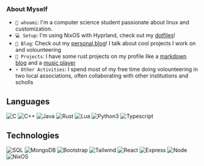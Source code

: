 ### About Myself
- `👋 whoami`: I'm a computer science student passionate about linux and customization.
- `💻 Setup`: I'm using NixOS with Hyprland, check out my [dotfiles](https://github.com/San7o/nixos-dotfiles)!
- `📝 Blog`: Check out my [personal blog](https://unavitaunviaggio.netlify.app/)! I talk about cool projects I work on and volounteering
- `🌱 Projects`: I have some rust projects on my profile like a [markdown blog](https://github.com/San7o/rust-ag-blog) and a [music player](https://github.com/San7o/rust-music-player)
- `⚡ Other Activities`: I spend most of my free time doing volounteering in two local associations, often collaborating with other institutions and scholls

## Languages
<img src="https://img.shields.io/badge/C-00599C?style=for-the-badge&logo=c&logoColor=white" alt="C">
<img src="https://img.shields.io/badge/C%2B%2B-00599C?style=for-the-badge&logo=c%2B%2B&logoColor=white" alt="C++">
<img src="https://img.shields.io/badge/Java-ED8B00?style=for-the-badge&logo=openjdk&logoColor=white" alt="Java">
<img src="https://img.shields.io/badge/Rust-000000?style=for-the-badge&logo=rust&logoColor=white" alt="Rust">
<img src="https://img.shields.io/badge/Lua-2C2D72?style=for-the-badge&logo=lua&logoColor=white" alt="Lua">
<img src="https://img.shields.io/badge/Python-14354C?style=for-the-badge&logo=python&logoColor=white" alt="Python3">
<img src="https://img.shields.io/badge/TypeScript-007ACC?style=for-the-badge&logo=typescript&logoColor=white" alt="Typescript">

## Technologies
<img src="https://img.shields.io/badge/MySQL-00000F?style=for-the-badge&logo=mysql&logoColor=white" alt="SQL">
<img src="https://img.shields.io/badge/MongoDB-4EA94B?style=for-the-badge&logo=mongodb&logoColor=white" alt="MongoDB">
<img src="https://img.shields.io/badge/Bootstrap-563D7C?style=for-the-badge&logo=bootstrap&logoColor=white" alt="Bootstrap">
<img src="https://img.shields.io/badge/Tailwind_CSS-38B2AC?style=for-the-badge&logo=tailwind-css&logoColor=white" alt="Tailwind">
<img src="https://img.shields.io/badge/React-20232A?style=for-the-badge&logo=react&logoColor=61DAFB" alt="React">
<img src="https://img.shields.io/badge/Express.js-404D59?style=for-the-badge" alt="Express">
<img src="https://img.shields.io/badge/Node.js-43853D?style=for-the-badge&logo=node.js&logoColor=white" alt="Node">
<img src="https://img.shields.io/badge/NixOS-5277C3?style=for-the-badge&logo=nixos&logoColor=white" alt="NixOS">
